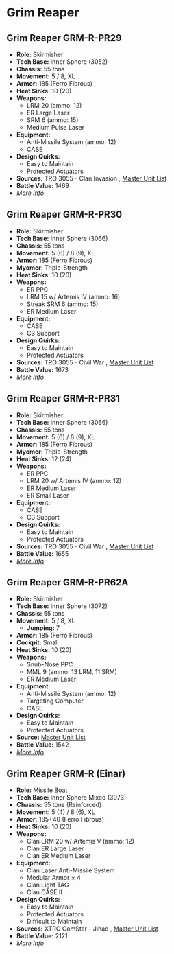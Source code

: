 # Grim Reaper 

## Grim Reaper GRM-R-PR29 

- **Role:** Skirmisher 
- **Tech Base:** Inner Sphere (3052) 
- **Chassis:** 55 tons 
- **Movement:** 5 / 8, XL 
- **Armor:** 185 (Ferro Fibrous) 
- **Heat Sinks:** 10 (20) 
- **Weapons:** 
  - LRM 20 (ammo: 12) 
  - ER Large Laser 
  - SRM 6 (ammo: 15) 
  - Medium Pulse Laser 
- **Equipment:** 
  - Anti-Missile System (ammo: 12) 
  - CASE 
- **Design Quirks:** 
  - Easy to Maintain 
  - Protected Actuators 
- **Sources:** TRO 3055 - Clan Invasion , [Master Unit List](http://masterunitlist.info/Unit/Details/1328/grim-reaper-grm-r-pr29) 
- **Battle Value:** 1469 
- [*More Info*](grim_reaper/grim_reaper_grm-r-pr29.md) 

## Grim Reaper GRM-R-PR30 

- **Role:** Skirmisher 
- **Tech Base:** Inner Sphere (3066) 
- **Chassis:** 55 tons 
- **Movement:** 5 (6) / 8 (9), XL 
- **Armor:** 185 (Ferro Fibrous) 
- **Myomer:** Triple-Strength 
- **Heat Sinks:** 10 (20) 
- **Weapons:** 
  - ER PPC 
  - LRM 15 w/ Artemis IV (ammo: 16) 
  - Streak SRM 6 (ammo: 15) 
  - ER Medium Laser 
- **Equipment:** 
  - CASE 
  - C3 Support 
- **Design Quirks:** 
  - Easy to Maintain 
  - Protected Actuators 
- **Sources:** TRO 3055 - Civil War , [Master Unit List](http://masterunitlist.info/Unit/Details/1329/grim-reaper-grm-r-pr30) 
- **Battle Value:** 1673 
- [*More Info*](grim_reaper/grim_reaper_grm-r-pr30.md) 

## Grim Reaper GRM-R-PR31 

- **Role:** Skirmisher 
- **Tech Base:** Inner Sphere (3066) 
- **Chassis:** 55 tons 
- **Movement:** 5 (6) / 8 (9), XL 
- **Armor:** 185 (Ferro Fibrous) 
- **Myomer:** Triple-Strength 
- **Heat Sinks:** 12 (24) 
- **Weapons:** 
  - ER PPC 
  - LRM 20 w/ Artemis IV (ammo: 12) 
  - ER Medium Laser 
  - ER Small Laser 
- **Equipment:** 
  - CASE 
  - C3 Support 
- **Design Quirks:** 
  - Easy to Maintain 
  - Protected Actuators 
- **Sources:** TRO 3055 - Civil War , [Master Unit List](http://masterunitlist.info/Unit/Details/1330/grim-reaper-grm-r-pr31) 
- **Battle Value:** 1655 
- [*More Info*](grim_reaper/grim_reaper_grm-r-pr31.md) 

## Grim Reaper GRM-R-PR62A 

- **Role:** Skirmisher 
- **Tech Base:** Inner Sphere (3072) 
- **Chassis:** 55 tons 
- **Movement:** 5 / 8, XL 
  - **Jumping:** 7 
- **Armor:** 185 (Ferro Fibrous) 
- **Cockpit:** Small 
- **Heat Sinks:** 10 (20) 
- **Weapons:** 
  - Snub-Nose PPC 
  - MML 9 (ammo: 13 LRM, 11 SRM) 
  - ER Medium Laser 
- **Equipment:** 
  - Anti-Missile System (ammo: 12) 
  - Targeting Computer 
  - CASE 
- **Design Quirks:** 
  - Easy to Maintain 
  - Protected Actuators 
- **Source:** [Master Unit List](http://masterunitlist.info/Unit/Details/1331/grim-reaper-grm-r-pr62a) 
- **Battle Value:** 1542 
- [*More Info*](grim_reaper/grim_reaper_grm-r-pr62a.md) 

## Grim Reaper GRM-R (Einar) 

- **Role:** Missile Boat 
- **Tech Base:** Inner Sphere Mixed (3073) 
- **Chassis:** 55 tons (Reinforced) 
- **Movement:** 5 (4) / 8 (6), XL 
- **Armor:** 185+40 (Ferro Fibrous) 
- **Heat Sinks:** 10 (20) 
- **Weapons:** 
  - Clan LRM 20 w/ Artemis V (ammo: 12) 
  - Clan ER Large Laser 
  - Clan ER Medium Laser 
- **Equipment:** 
  - Clan Laser Anti-Missile System 
  - Modular Armor × 4 
  - Clan Light TAG 
  - Clan CASE II 
- **Design Quirks:** 
  - Easy to Maintain 
  - Protected Actuators 
  - Difficult to Maintain 
- **Sources:** XTRO ComStar - Jihad , [Master Unit List](http://masterunitlist.info/Unit/Details/5550/grim-reaper-grm-r-einar) 
- **Battle Value:** 2121 
- [*More Info*](grim_reaper/grim_reaper_grm-r_einar.md) 

